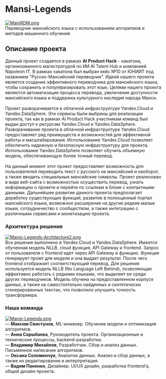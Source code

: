 # Mansi-Legends
[![MainRDM.png](https://i.postimg.cc/CM63n7kr/MainRDM.png)](https://postimg.cc/xqMxWKsL)
<br>Переводчик мансийского языка с использованием алгоритмов и методов машинного обучения.
## Описание проекта
Данный проект создается в рамках <b>AI Product Hack</b> - хакатона, организованного магистратурой по ИИ AI Talent Hub и компанией Napoleon IT. В рамках хакатона был выбран кейс №10 от ЮНИИТ под названием "Русско-Мансийский переводчик". Идеей нашего проекта является создание эффективного переводчика для мансийского языка, чтобы сохранить и популяризировать этот язык. Целями нашего проекта являются автоматизация процесса перевода, увеличение доступности мансийского языка и поддержка культурного наследия народа Манси. 
<br><br>Проект разворачивается в облачной инфраструктуре Yandex.Cloud и Yandex.DataSphere. Эти сервисы были выбраны для реализации проекта, так как в рамках AI Product Hack участникам команд был выдан доступ к ресурсам Yandex.Cloud и Yandex.DataSphere. Разворачивание проекта в облачной инфраструктуре Yandex.Cloud предоставляет ряд преимуществ и возможностей для эффективной работы и масштабирования. Использование Yandex.Cloud позволяет обеспечить надежную и безопасную инфраструктуру для проекта. Использование Yandex.DataSphere позволяет обучить объемную модель, обеспечивающую более точный перевод.
<br><br>На данный момент этот проект предоставляет возможность для пользователей переводить текст с русского на мансийский и наоборот, а также вводить специальные мансийские символы. Проект реализован в виде веб-сайта с возможностью осуществить перевод, узнать информацию о проекте и перейти по ссылкам в блоке с контактными данными. Дальнейшее развитие данного проекта предполагает доработку существующих функций, развитие в полноценный портал мансийского языка, возможное расширение на другие редкие малые языки, сотрудничество с сообществом, а также интеграцию с различными сервисами и монетизацию проекта.
### Архитектура решения
[![Mansi-Legends-Architecture2.png](https://i.postimg.cc/Vv9P3GYW/Mansi-Legends-Architecture2.png)](https://postimg.cc/7JLRzNJ5)
<br>Все решение выполнено в Yandex.Cloud и Yandex.DataSphere. Имеется обученная модель NLLB, cloud функция, API Gateway и frontend. Запрос от пользователя с frontend идет через API Gateway в функцию. Функция генерирует промт для модели и она выдает результат. После чего frontend отображает соответствующий перевод. Для решения используется модель NLLB (No Language Left Behind), позволяющая эффективно работать с редкими языками, что выделяет ее среди других переводчиков. Модель обучена на предоставленном корпусе данных, а также на самостоятельно найденных и синтетически сгенерированных текстах, что позволило улучшить точность трансформера. 
### Наша команда
[![Mansi-Legends.png](https://i.postimg.cc/wTc9PvMY/Mansi-Legends.png)](https://postimg.cc/1fXxVyDv)
<br>— <b>Максим Свистунов</b>, ML-инженер. Обучение модели и оптимизация алгоритмов.
<br>— <b>Анна Сарыбаева</b>, Руководитель проекта. Организационные и технические процессы, backend-разработка.
<br>— <b>Владимир Михайлов</b>, Разработчик. Сбор и анализ данных. Письменное написание алгоритмов.
<br>— <b>Оксана Соломенчук</b>, Аналитик данных. Анализ и сбор данных, а также их редактирование и интерпретация.
<br>— <b>Вадим Паненко</b>, Дизайнер. UI/UX дизайн, разработка frontend’а, общий дизайн проекта.
